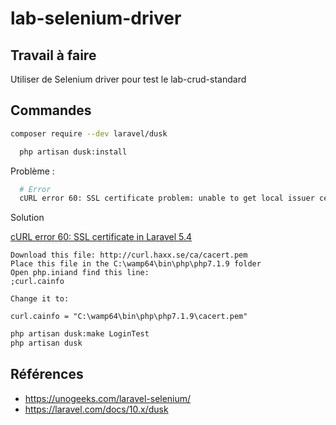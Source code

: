 # lab-selenium-driver

## Travail à faire

Utiliser de Selenium driver pour test le lab-crud-standard

## Commandes 

```bash
composer require --dev laravel/dusk


```

```bash
  php artisan dusk:install
```
Problème : 

```bash
  # Error
  cURL error 60: SSL certificate problem: unable to get local issuer certificate (see https://curl.haxx.se/libcurl/c/libcurl-errors.html) for https://googlechromelabs.github.io/chrome-for-testing/last-known-good-versions-with-downloads.json
```

Solution 

[cURL error 60: SSL certificate in Laravel 5.4](https://stackoverflow.com/questions/42094842/curl-error-60-ssl-certificate-in-laravel-5-4)

```
Download this file: http://curl.haxx.se/ca/cacert.pem
Place this file in the C:\wamp64\bin\php\php7.1.9 folder
Open php.iniand find this line:
;curl.cainfo

Change it to:

curl.cainfo = "C:\wamp64\bin\php\php7.1.9\cacert.pem"
```


```bash
php artisan dusk:make LoginTest
php artisan dusk
```


## Références
- https://unogeeks.com/laravel-selenium/
- https://laravel.com/docs/10.x/dusk
